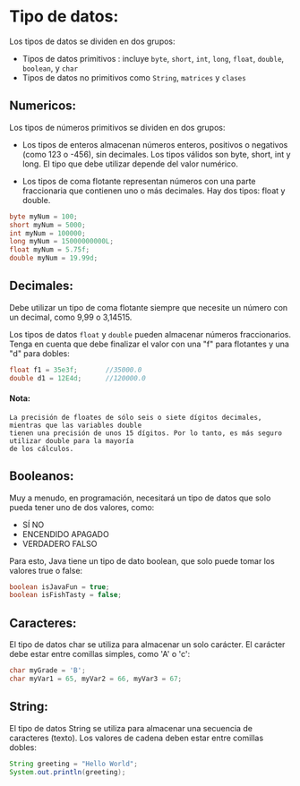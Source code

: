 # Tipo de datos:

Los tipos de datos se dividen en dos grupos:

- Tipos de datos primitivos : incluye `byte`, `short`, `int`, `long`, `float`, `double`, `boolean`, y `char`
- Tipos de datos no primitivos como `String`, `matrices` y `clases`

## Numericos:
Los tipos de números primitivos se dividen en dos grupos:

- Los tipos de enteros almacenan números enteros, positivos o negativos (como 123 o -456), sin decimales. Los tipos válidos son byte, short, int y long. El tipo que debe utilizar depende del valor numérico.

- Los tipos de coma flotante representan números con una parte fraccionaria que contienen uno o más decimales. Hay dos tipos: float y double.

```java
byte myNum = 100;
short myNum = 5000;
int myNum = 100000;
long myNum = 15000000000L;		
float myNum = 5.75f;
double myNum = 19.99d;
```

## Decimales:
Debe utilizar un tipo de coma flotante siempre que necesite un número con un decimal, como 9,99 o 3,14515.

Los tipos de datos `float` y `double` pueden almacenar números fraccionarios. Tenga en cuenta que debe finalizar el valor con una "f" para flotantes y una "d" para dobles:

```java
float f1 = 35e3f;		//35000.0
double d1 = 12E4d;		//120000.0
```

#### Nota:
```ssh
La precisión de floates de sólo seis o siete dígitos decimales, mientras que las variables double 
tienen una precisión de unos 15 dígitos. Por lo tanto, es más seguro utilizar double para la mayoría 
de los cálculos.
```

## Booleanos:

Muy a menudo, en programación, necesitará un tipo de datos que solo pueda tener uno de dos valores, como:

- SÍ NO
- ENCENDIDO APAGADO
- VERDADERO FALSO

Para esto, Java tiene un tipo de dato boolean, que solo puede tomar los valores true o false:

```java
boolean isJavaFun = true;
boolean isFishTasty = false;
```

## Caracteres:

El tipo de datos char se utiliza para almacenar un solo carácter. El carácter debe estar entre comillas simples, como 'A' o 'c':

```java
char myGrade = 'B';		
char myVar1 = 65, myVar2 = 66, myVar3 = 67;	
```

## String:

El tipo de datos String se utiliza para almacenar una secuencia de caracteres (texto). Los valores de cadena deben estar entre comillas dobles:

```java
String greeting = "Hello World";
System.out.println(greeting);
```